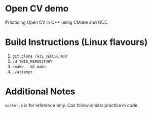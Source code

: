 # Open CV demo
Practicing Open CV in C++ using CMake and GCC.

# Build Instructions (Linux flavours)
1. ```git clone THIS_REPOSITORY```
2. ```cd THIS_REPOSITORY```
3. ```cmake . && make```
4. ```./attempt```

# Additional Notes
```master.m``` is for reference only. Can follow similar practice in code.